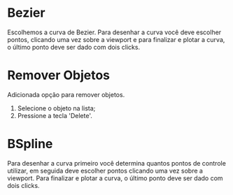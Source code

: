 Bezier
===================
Escolhemos a curva de Bezier.
Para desenhar a curva você deve escolher pontos, clicando uma vez sobre a viewport e para finalizar e plotar a curva, o último ponto deve ser dado com dois clicks.

Remover Objetos
===================
Adicionada opção para remover objetos.
1. Selecione o objeto na lista;
2. Pressione a tecla 'Delete'.

BSpline
===================
Para desenhar a curva primeiro você determina quantos pontos de controle utilizar, em seguida deve escolher pontos clicando uma vez sobre a viewport. Para finalizar e plotar a curva, o último ponto deve ser dado com dois clicks.
